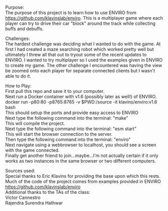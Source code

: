 Purpose:  
The purpose of this project is to learn how to use ENVIRO from https://github.com/klavinslab/enviro. This is a multiplayer
game where each player can try to drive their car "block" around the track while collecting buffs and debuffs.

Challenges:  
The hardest challenge was deciding what I wanted to do with the game. At first I had created a maze searching robot which worked pretty well but ultimately I threw all that out to tryout some of the recent updates to ENVIRO. I wanted to try multiplayer so I used the examples given in ENVIRO to create my game. The other challenge I encountered was having the view be zoomed onto each player for separate connected clients but I wasn't able to do it.

How to Play:  
First pull this repo and save it to your computer.  
Next run a Docker container with v1.6 (possibly later as well!) of ENVIRO.  
docker run -p80:80 -p8765:8765 -v $PWD:/source -it klavins/enviro:v1.6 bash  
This should setup the ports and provide easy access to ENVIRO  
Next type the following command into the terminal: "make"  
This will compile the project.  
Next type the following command into the terminal: "esm start"  
This will start the browser connection to the server.  
Then type the following command into the terminal: "enviro"  
Next navigate using a webbrowser to localhost, you should see a screen with the game connected.  
Finally get another friend to join...maybe...I'm not actually certain if it only works as two instances in the same browser
or two different computers.

Sources used:  
Special thanks to Eric Klavins for providing the base upon which this rests. Much of the code of the project comes from examples provided in ENVIRO
https://github.com/klavinslab/enviro  
Additional thanks to the TAs of the class:  
Victor Cannestro  
Rajendra Surendra Hathwar   

